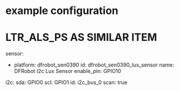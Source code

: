 # example configuration
# LTR_ALS_PS AS SIMILAR ITEM

sensor:
  - platform: dfrobot_sen0390
    id: dfrobot_sen0390_lux_sensor
    name: DFRobot I2c Lux Sensor
    enable_pin: GPIO10

i2c:
  sda: GPIO0
  scl: GPIO1
  id: i2c_bus_0
  scan: true